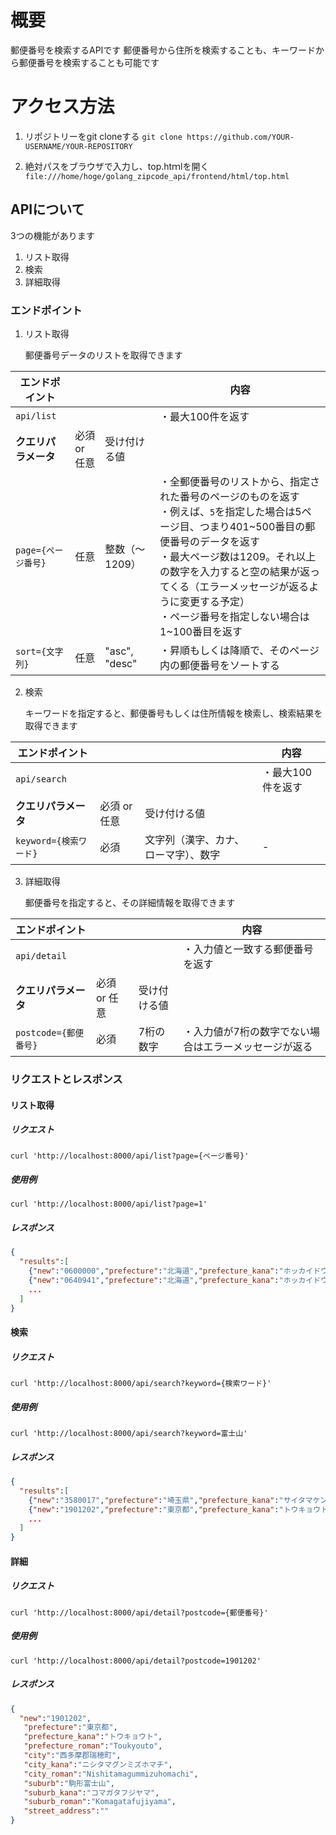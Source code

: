 # 概要
郵便番号を検索するAPIです
郵便番号から住所を検索することも、キーワードから郵便番号を検索することも可能です

# アクセス方法

1. リポジトリーをgit cloneする
   `git clone https://github.com/YOUR-USERNAME/YOUR-REPOSITORY`

2. 絶対パスをブラウザで入力し、top.htｍlを開く
   `file:///home/hoge/golang_zipcode_api/frontend/html/top.html`

## APIについて

3つの機能があります

1. リスト取得
2. 検索
3. 詳細取得

### エンドポイント

1. リスト取得

   郵便番号データのリストを取得できます

| エンドポイント |  |  | 内容 |
|---------|---------|---------|---------|
| `api/list` |  |  | ・最大100件を返す |
| **クエリパラメータ** | 必須 or 任意 | 受け付ける値 |   |
| `page={ページ番号}` | 任意 | 整数（〜1209） | ・全郵便番号のリストから、指定された番号のページのものを返す<br>・例えば、`5`を指定した場合は5ページ目、つまり401~500番目の郵便番号のデータを返す<br>・最大ページ数は1209。それ以上の数字を入力すると空の結果が返ってくる（エラーメッセージが返るように変更する予定）<br>・ページ番号を指定しない場合は1~100番目を返す |
| `sort={文字列}` | 任意 | "asc", "desc" | ・昇順もしくは降順で、そのページ内の郵便番号をソートする |

2. 検索

   キーワードを指定すると、郵便番号もしくは住所情報を検索し、検索結果を取得できます

| エンドポイント |  |  | 内容 |
|---------|---------|---------|---------|
| `api/search` |  |  | ・最大100件を返す |
| **クエリパラメータ** | 必須 or 任意 | 受け付ける値 |   |
| `keyword={検索ワード}` | 必須 | 文字列（漢字、カナ、ローマ字）、数字 | - |

3. 詳細取得

   郵便番号を指定すると、その詳細情報を取得できます

| エンドポイント |  |  | 内容 |
|---------|---------|---------|---------|
| `api/detail` |  |  | ・入力値と一致する郵便番号を返す |
| **クエリパラメータ** | 必須 or 任意 | 受け付ける値 |   |
| `postcode={郵便番号}` | 必須 | 7桁の数字 | ・入力値が7桁の数字でない場合はエラーメッセージが返る |

### リクエストとレスポンス

#### リスト取得

##### リクエスト

```
curl 'http://localhost:8000/api/list?page={ページ番号}'
```

##### 使用例

```
curl 'http://localhost:8000/api/list?page=1'
```

##### レスポンス

```json
{
  "results":[
    {"new":"0600000","prefecture":"北海道","prefecture_kana":"ホッカイドウ","prefecture_roman":"Hokkaidou","city":"札幌市中央区","city_kana":"サッポロシチュウオウク","city_roman":"Sapporoshichuuouku","suburb":"","suburb_kana":"","suburb_roman":"","street_address":""},
    {"new":"0640941","prefecture":"北海道","prefecture_kana":"ホッカイドウ","prefecture_roman":"Hokkaidou","city":"札幌市中央区","city_kana":"サッポロシチュウオウク","city_roman":"Sapporoshichuuouku","suburb":"旭ケ丘","suburb_kana":"アサヒガオカ","suburb_roman":"Asahigaoka","street_address":""},
    ...
  ]
}
```

#### 検索

##### リクエスト

```
curl 'http://localhost:8000/api/search?keyword={検索ワード}'
```

##### 使用例

```
curl 'http://localhost:8000/api/search?keyword=富士山'
```

##### レスポンス

```json
{
  "results":[
    {"new":"3580017","prefecture":"埼玉県","prefecture_kana":"サイタマケン","prefecture_roman":"Saitamaken","city":"入間市","city_kana":"イルマシ","city_roman":"Irumashi","suburb":"駒形富士山","suburb_kana":"コマガタフジヤマ","suburb_roman":"Komagatafujiyama","street_address":""},
    {"new":"1901202","prefecture":"東京都","prefecture_kana":"トウキョウト","prefecture_roman":"Toukyouto","city":"西多摩郡瑞穂町","city_kana":"ニシタマグンミズホマチ","city_roman":"Nishitamagummizuhomachi","suburb":"駒形富士山","suburb_kana":"コマガタフジヤマ","suburb_roman":"Komagatafujiyama","street_address":""},
    ...
  ]
}
```

#### 詳細

##### リクエスト

```
curl 'http://localhost:8000/api/detail?postcode={郵便番号}'
```

##### 使用例

```
curl 'http://localhost:8000/api/detail?postcode=1901202'
```

##### レスポンス

```json
{
  "new":"1901202",
   "prefecture":"東京都",
   "prefecture_kana":"トウキョウト",
   "prefecture_roman":"Toukyouto",
   "city":"西多摩郡瑞穂町",
   "city_kana":"ニシタマグンミズホマチ",
   "city_roman":"Nishitamagummizuhomachi",
   "suburb":"駒形富士山",
   "suburb_kana":"コマガタフジヤマ",
   "suburb_roman":"Komagatafujiyama",
   "street_address":""
}
```

